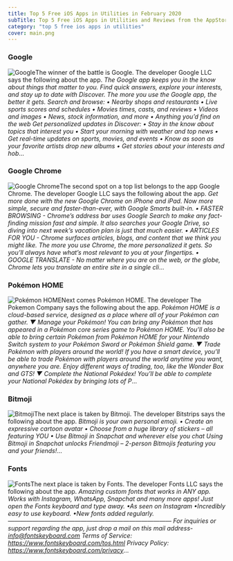 ```yaml
---
title: Top 5 Free iOS Apps in Utilities in February 2020
subTitle: Top 5 Free iOS Apps in Utilities and Reviews from the AppStore in February 2020.
category: "top 5 free ios apps in utilities"
cover: main.png
---
```


### Google

![Google](https://is2-ssl.mzstatic.com/image/thumb/Purple113/v4/b4/c4/b2/b4c4b256-2afb-55de-8d2c-0cf24ba05195/logo_gsa_ios_color-0-0-1x_U007emarketing-0-0-0-6-0-0-sRGB-0-0-0-GLES2_U002c0-512MB-85-220-0-0.png/100x100bb.png)The winner of the battle is Google. The developer Google LLC says the following about the app. _The Google app keeps you in the know about things that matter to you. Find quick answers, explore your interests, and stay up to date with Discover. The more you use the Google app, the better it gets.  Search and browse: • Nearby shops and restaurants • Live sports scores and schedules • Movies times, casts, and reviews • Videos and images • News, stock information, and more • Anything you’d find on the web  Get personalized updates in Discover: • Stay in the know about topics that interest you • Start your morning with weather and top news • Get real-time updates on sports, movies, and events • Know as soon as your favorite artists drop new albums • Get stories about your interests and hob_...

### Google Chrome

![Google Chrome](https://is4-ssl.mzstatic.com/image/thumb/Purple123/v4/5a/08/c8/5a08c8c6-ef25-72a9-ab36-3042d23ed76f/AppIcon-0-0-1x_U007emarketing-0-0-0-6-0-0-sRGB-0-0-0-GLES2_U002c0-512MB-85-220-0-0.png/100x100bb.png)The second spot on a top list belongs to the app Google Chrome. The developer Google LLC says the following about the app. _Get more done with the new Google Chrome on iPhone and iPad. Now more simple, secure and faster-than-ever, with Google Smarts built-in.   • FASTER BROWSING - Chrome’s address bar uses Google Search to make any fact-finding mission fast and simple. It also searches your Google Drive, so diving into next week’s vacation plan is just that much easier. • ARTICLES FOR YOU - Chrome surfaces articles, blogs, and content that we think you might like. The more you use Chrome, the more personalized it gets. So you’ll always have what’s most relevant to you at your fingertips. • GOOGLE TRANSLATE - No matter where you are on the web, or the globe, Chrome lets you translate an entire site in a single cli_...

### Pokémon HOME

![Pokémon HOME](https://is2-ssl.mzstatic.com/image/thumb/Purple114/v4/e5/80/e4/e580e476-ce05-f301-c9d2-26b11b65f871/AppIcon-0-0-1x_U007emarketing-0-0-0-7-0-85-220.png/100x100bb.png)Next comes Pokémon HOME. The developer The Pokemon Company says the following about the app. _Pokémon HOME is a cloud-based service, designed as a place where all of your Pokémon can gather.   ▼ Manage your Pokémon! You can bring any Pokémon that has appeared in a Pokémon core series game to Pokémon HOME. You’ll also be able to bring certain Pokémon from Pokémon HOME for your Nintendo Switch system to your Pokémon Sword or Pokémon Shield game.  ▼ Trade Pokémon with players around the world! If you have a smart device, you’ll be able to trade Pokémon with players around the world anytime you want, anywhere you are. Enjoy different ways of trading, too, like the Wonder Box and GTS!  ▼ Complete the National Pokédex! You’ll be able to complete your National Pokédex by bringing lots of P_...

### Bitmoji

![Bitmoji](https://is5-ssl.mzstatic.com/image/thumb/Purple113/v4/eb/26/62/eb266232-005c-b635-c72d-130f36ffcc8a/AppIcon-0-0-1x_U007emarketing-0-0-0-7-0-0-sRGB-0-0-0-GLES2_U002c0-512MB-85-220-0-0.png/100x100bb.png)The next place is taken by Bitmoji. The developer Bitstrips says the following about the app. _Bitmoji is your own personal emoji.  • Create an expressive cartoon avatar • Choose from a huge library of stickers – all featuring YOU • Use Bitmoji in Snapchat and wherever else you chat  Using Bitmoji in Snapchat unlocks Friendmoji – 2-person Bitmojis featuring you and your friends!_...

### Fonts

![Fonts](https://is4-ssl.mzstatic.com/image/thumb/Purple124/v4/9f/63/13/9f631303-9d47-3112-de7c-992fdeb12c53/AppIcon-0-1x_U007emarketing-0-0-GLES2_U002c0-512MB-sRGB-0-0-0-85-220-0-0-0-7.png/100x100bb.png)The next place is taken by Fonts. The developer Fonts LLC says the following about the app. _Amazing custom fonts that works in ANY app. Works with Instagram, WhatsApp, Snapchat and many more apps! Just open the Fonts keyboard and type away.   •As seen on Instagram  •Incredibly easy to use keyboard.  •New fonts added regularly.   ———————————————————————————   For inquiries or support regarding the app, just drop a mail on this mail address- info@fontskeyboard.com  Terms of Service: https://www.fontskeyboard.com/tos.html  Privacy Policy: https://www.fontskeyboard.com/privacy_...

